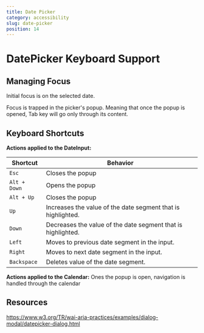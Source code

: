```yaml
---
title: Date Picker
category: accessibility
slug: date-picker
position: 14
---
```

# DatePicker Keyboard Support

## Managing Focus

Initial focus is on the selected date.

Focus is trapped in the picker's popup. Meaning that once the popup is opened, Tab key will go only through its content.

## Keyboard Shortcuts

**Actions applied to the DateInput:**

| Shortcut| Behavior |
|---------------------|---------------------|
|`Esc`| Closes the popup|
|`Alt + Down`| Opens the popup|
|`Alt + Up`| Closes the popup|
| `Up` | Increases the value of the date segment that is highlighted. |
| `Down` | Decreases the value of the date segment that is highlighted. |
| `Left` | Moves to previous date segment in the input. |
| `Right` | Moves to next date segment in the input. |
| `Backspace` | Deletes value of the date segment. |

**Actions applied to the Calendar:**
Ones the popup is open, navigation is handled through the calendar

## Resources

https://www.w3.org/TR/wai-aria-practices/examples/dialog-modal/datepicker-dialog.html
